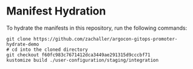 # Manifest Hydration

To hydrate the manifests in this repository, run the following commands:

```shell
git clone https://github.com/zachaller/argocon-gitops-promoter-hydrate-demo
# cd into the cloned directory
git checkout f60fc983c7671412dca3449ae291315d9cccbf71
kustomize build ./user-configuration/staging/integration
```
